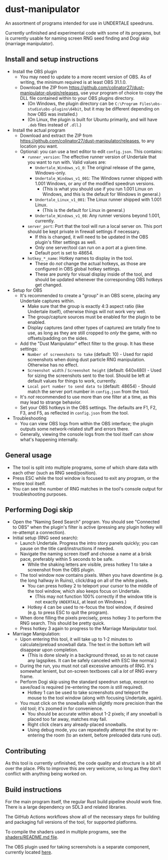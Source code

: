 # dust-manipulator
An assortment of programs intended for use in UNDERTALE speedruns.

Currently unfinished and experimental code with some of its programs, but is currently usable for naming screen RNG seed finding and Dogi skip (marriage manipulator).

## Install and setup instructions
- Install the OBS plugin
    * You may need to update to a more recent version of OBS. As of writing, the minimum required is at least OBS 31.1.0.
    * Download the ZIP from <https://github.com/colinator27/dust-manipulator-plugin/releases>, use your program of choice to copy the DLL file contained within to your OBS plugins directory.
        - (On Windows, the plugin directory can be `C:\Program Files\obs-studio\obs-plugins\64bit`, but it may be different depending on how OBS was installed.)
        - (On Linux, the plugin is built for Ubuntu primarily, and will have `.deb` files instead of `.dll`.)
- Install the actual program
    * Download and extract the ZIP from <https://github.com/colinator27/dust-manipulator/releases>, to any location you want.
    * Optional: you can use a text editor to edit `config.json`. This contains:
        - `runner_version`: The effective runner version of Undertale that you want to run with. Valid values are:
            * `Undertale_Windows_v1_0`: The original release of the game, Windows-only.
            * `Undertale_Windows_v1_001`: The Windows runner shipped with 1.001 Windows, or any of the modified speedrun versions.
                - (This is what you should use if you run 1.001 Linux on Windows, and this is the default for Windows in general.)
            * `Undertale_Linux_v1_001`: The Linux runner shipped with 1.001 Linux.
                - (This is the default for Linux in general.)
            * `Undertale_Windows_v1_08`: Any runner versions beyond 1.001, currently.
        - `server_port`: Port that the tool will run a local server on. This port should be kept private in firewall settings if necessary.
            * If this is changed, it will need to be updated in the OBS plugin's filter settings as well.
            * Only one server/tool can run on a port at a given time.
            * Default port is set to 48654.
        - `hotkey_*_name`: Hotkey names to display in the tool.
            * These do *not* change the actual hotkeys, as those are configured in OBS global hotkey settings.
            * These are purely for visual display inside of the tool, and should be updated whenever the corresponding OBS hotkeys get changed.
- Setup for OBS
    * It's recommended to create a "group" in an OBS scene, placing any Undertale captures within.
        - Make sure that the group is exactly 4:3 aspect ratio (like Undertale itself), otherwise things will not work very well.
        - The group/capture sources must be enabled for the plugin to be enabled.
        - Display captures (and other types of captures) are totally fine to use, as long as they are still cropped to *only* the game, with no offsets/padding on the sides.
    * Add the "Dust Manipulator" effect filter to the group. It has these settings:
        - `Number of screenshots to take` (default: 10) - Used for rapid screenshots when doing dust particle RNG manipulation. Otherwise has no effect.
        - `Screenshot width` / `Screenshot height` (default: 640x480) - Used for sizing the screenshots sent to the tool. Should be left at default values for things to work, currently.
        - `Local port number to send data to` (default: 48654) - Should match the server port number in `config.json` from the tool.
	* It's *not* recommended to use more than one filter at a time, as this may lead to strange behavior.
    * Set your OBS hotkeys in the OBS settings. The defaults are F1, F2, F3, and F5, as reflected in `config.json` from the tool.
- Troubleshooting
	* You can view OBS logs from within the OBS interface; the plugin outputs some network-related stuff and errors there.
	* Generally, viewing the console logs from the tool itself can show what's happening internally.

## General usage
- The tool is split into multiple programs, some of which share data with each other (such as RNG seed/position).
- Press ESC while the tool window is focused to exit any program, or the entire tool itself.
- You can see the number of RNG matches in the tool's console output for troubleshooting purposes.

## Performing Dogi skip
- Open the "Naming Seed Search" program. You should see "Connected to OBS" when the plugin's filter is active (pressing any plugin hotkey will re-attempt a connection).
- Initial setup (RNG seed search):
    * Launch Undertale. Progress the intro story panels quickly; you can pause on the title card/instructions if needed.
    * Navigate the naming screen itself and choose a name at a brisk pace, preferably within 5 seconds to be safe.
        - While the shaking letters are visible, press hotkey 1 to take a screenshot from the OBS plugin.
    * The tool window now contains pixels. When you have downtime (e.g. the long hallway in Ruins), click/drag on all of the white pixels.
        - You can press hotkey 2 to teleport your cursor to the middle of the tool window, which also keeps focus on Undertale.
            * (This may not function 100% correctly if the window title is not exactly `UNDERTALE`, at least on Windows.)
        - Hotkey 4 can be used to re-focus the tool window, if desired (e.g. to press ESC to quit the program).
    * When done filling the pixels precisely, press hotkey 3 to perform the RNG search. This should be pretty quick.
    * Press hotkey 3 again to progress to the Marriage Manipulator tool.
- Marriage Manipulation:
    * Upon entering this tool, it will take up to 1-2 minutes to calculate/preload snowball data. The text in the bottom left will disappear upon completion.
        - (This is done slowly in a background thread, so as to not cause any lagspikes. It can be safely canceled with ESC like normal.)
    * During the run, you must not call excessive amounts of RNG. It's somewhat lenient, but on-screen textboxes call a *lot* of RNG every frame.
    * Perform Dogi skip using the standard speedrun setup, except no save/load is required (re-entering the room *is* still required).
        - Hotkey 1 can be used to take screenshots *and* teleport the mouse to the tool window (along with focusing Undertale, again).
    * You must click on the snowballs with slightly more precision than the old tool; it's zoomed in for convenience.
        - You should be accurate within about 1-2 pixels; if any snowball is placed too far away, matches may fail.
        - Right click clears any already-placed snowballs.
        - Using debug mode, you can repeatedly attempt the strat by re-entering the room (to an extent, before preloaded data runs out).

## Contributing
As this tool is currently unfinished, the code quality and structure is a bit all over the place. PRs to improve this are very welcome, so long as they don't conflict with anything being worked on.

## Build instructions
For the main program itself, the regular Rust build pipeline should work fine. There is a large dependency on SDL3 and related libraries.

The GitHub Actions workflows show all of the necessary steps for building and packaging full versions of the tool, for supported platforms.

To compile the shaders used in multiple programs, see the [shaders/README.md file](shaders/README.md).

The OBS plugin used for taking screenshots is a separate component, currently located [here](https://github.com/colinator27/dust-manipulator-plugin).

